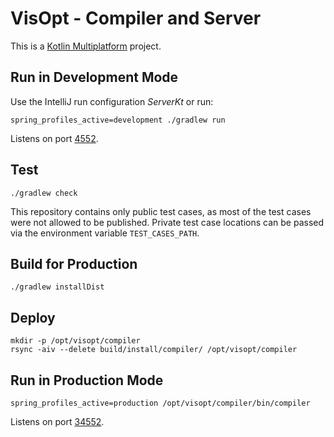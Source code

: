 # VisOpt - Compiler and Server

This is a [Kotlin Multiplatform](https://kotlinlang.org/docs/multiplatform.html) project.

## Run in Development Mode

Use the IntelliJ run configuration *ServerKt* or run:

```shell
spring_profiles_active=development ./gradlew run
```

Listens on port [4552](http://localhost:4552/).

## Test

```shell
./gradlew check
```

This repository contains only public test cases, as most of the test cases were not allowed to be published. Private test case locations can be passed via the environment variable `TEST_CASES_PATH`.

## Build for Production

```shell
./gradlew installDist
```

## Deploy

```shell
mkdir -p /opt/visopt/compiler
rsync -aiv --delete build/install/compiler/ /opt/visopt/compiler
```

## Run in Production Mode

```shell
spring_profiles_active=production /opt/visopt/compiler/bin/compiler
```

Listens on port [34552](http://localhost:34552/).
